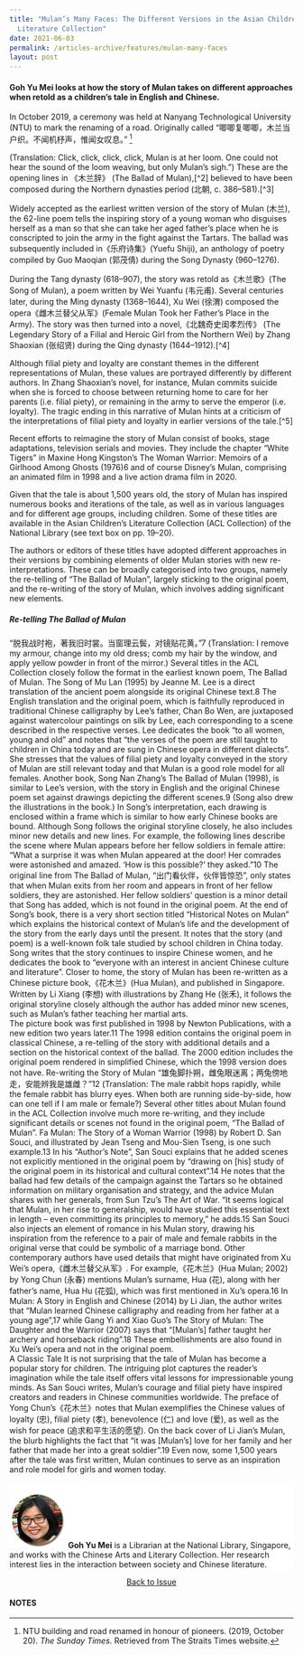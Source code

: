 ```yaml
---
title: "Mulan’s Many Faces: The Different Versions in the Asian Children’s
  Literature Collection"
date: 2021-06-03
permalink: /articles-archive/features/mulan-many-faces
layout: post
---
```

#### **Goh Yu Mei** looks at how the story of Mulan takes on different approaches when retold as a children’s tale in English and Chinese.

In October 2019, a ceremony was held at Nanyang Technological University (NTU) to mark the renaming of a road. Originally called “唧唧复唧唧，木兰当户织。不闻机杼声，惟闻女叹息。” [^1]

(Translation: Click, click, click, click, Mulan is at her loom. One could not hear the sound of the loom weaving, but only Mulan’s sigh.”)
These are the opening lines in 《木兰辞》 (The Ballad of Mulan),[^2] believed to have been composed during the Northern dynasties period (北朝, c. 386–581).[^3]

Widely accepted as the earliest written version of the story of Mulan (木兰), the 62-line poem tells the inspiring story of a young woman who disguises herself as a man so that she can take her aged father’s place when he is conscripted to join the army in the fight against the Tartars. The ballad was subsequently included in《乐府诗集》(Yuefu Shiji), an anthology of poetry compiled by Guo Maoqian (郭茂倩) during the Song Dynasty (960–1276). 

During the Tang dynasty (618–907), the story was retold as《木兰歌》(The Song of Mulan), a poem written by Wei Yuanfu (韦元甫). Several centuries later, during the Ming dynasty (1368–1644), Xu Wei 
(徐渭) composed the opera《雌木兰替父从军》(Female Mulan Took her Father’s Place in the Army). The story was then turned into a novel,《北魏奇史闺孝烈传》 (The Legendary Story of a Filial and Heroic Girl from the Northern Wei) by Zhang Shaoxian (张绍贤) during the Qing dynasty (1644–1912).[^4]

Although filial piety and loyalty are constant themes in the different representations of Mulan, these values are portrayed differently by different authors. In Zhang Shaoxian’s novel, for instance, Mulan commits suicide when she is forced to choose between returning home to care for her parents (i.e. filial piety), or remaining in the army to serve the emperor (i.e. loyalty). The tragic ending in this narrative of Mulan hints at a criticism of the interpretations of filial piety and loyalty in earlier versions of the tale.[^5]

Recent efforts to reimagine the story of Mulan consist of books, stage adaptations, television serials and movies. They include the chapter “White Tigers” in Maxine Hong Kingston’s The Woman Warrior: Memoirs of a Girlhood Among Ghosts (1976)6 and of course Disney’s Mulan, comprising an animated film in 1998 and a live action drama film in 2020.

Given that the tale is about 1,500 years old, the story of Mulan has inspired numerous books and iterations of the tale, as well as in various languages and for different age groups, including children. Some of these titles are available in the Asian Children’s Literature Collection (ACL Collection) of the National Library (see text box on pp. 19–20).

The authors or editors of these titles have adopted different approaches in their versions by combining elements of older Mulan stories with new re-interpretations. These can be broadly categorised into two groups, namely the re-telling of “The Ballad of Mulan”, largely sticking to the original poem, and the re-writing of the story of Mulan, which involves adding significant new elements.

##### **Re-telling The Ballad of Mulan**
“脱我战时袍，著我旧时裳。当窗理云鬓，对镜贴花黄。”7
(Translation: I remove my armour, change into my old dress; comb my hair by the window, and apply yellow powder in front of the mirror.)
Several titles in the ACL Collection closely follow the format in the earliest known poem, The Ballad of Mulan. The Song of Mu Lan (1995) by Jeanne M. Lee is a direct translation of the ancient poem alongside its original Chinese text.8 The English translation and the original poem, which is faithfully reproduced in traditional Chinese calligraphy by Lee’s father, Chan Bo Wen, are juxtaposed against watercolour paintings on silk by Lee, each corresponding to a scene described in the respective verses. 
Lee dedicates the book “to all women, young and old” and notes that “the verses of the poem are still taught to children in China today and are sung in Chinese opera in different dialects”. She stresses that the values of filial piety and loyalty conveyed in the story of Mulan are still relevant today and that Mulan is a good role model for all females.
Another book, Song Nan Zhang’s The Ballad of Mulan (1998), is similar to Lee’s version, with the story in English and the original Chinese poem set against drawings depicting the different scenes.9 (Song also drew the illustrations in the book.)
In Song’s interpretation, each drawing is enclosed within a frame which is similar to how early Chinese books are bound. Although Song follows the original storyline closely, he also includes minor new details and new lines. For example, the following lines describe the scene where Mulan appears before her fellow soldiers in female attire:
“What a surprise it was when Mulan appeared at the door! 
Her comrades were astonished and amazed.
‘How is this possible?’ they asked.”10
The original line from The Ballad of Mulan, “出门看伙伴，伙伴皆惊恐”, only states that when Mulan exits from her room and appears in front of her fellow soldiers, they are astonished. Her fellow soldiers’ question is a minor detail that Song has added, which is not found in the original poem. 
At the end of Song’s book, there is a very short section titled “Historical Notes on Mulan” which explains the historical context of Mulan’s life and the development of the story from the early days until the present. It notes that the story (and poem) is a well-known folk tale studied by school children in China today. Song writes that the story continues to inspire Chinese women, and he dedicates the book to “everyone with an interest in ancient Chinese culture and literature”.
Closer to home, the story of Mulan has been re-written as a Chinese picture book,《花木兰》(Hua Mulan), and published in Singapore. Written by Li Xiang (李想) with illustrations by Zhang He (张禾), it follows the original storyline closely although the author has added minor new scenes, such as Mulan’s father teaching her martial arts.  
The picture book was first published in 1998 by Newton Publications, with a new edition two years later.11 The 1998 edition contains the original poem in classical Chinese, a re-telling of the story with additional details and a section on the historical context of the ballad. The 2000 edition includes the original poem rendered in simplified Chinese, which the 1998 version does not have.
Re-writing the Story of Mulan 
“雄兔脚扑朔，雌兔眼迷离；两兔傍地走，安能辨我是雄雌？”12
(Translation: The male rabbit hops rapidly, while the female rabbit has blurry eyes. When both are running side-by-side, how can one tell if I am male or female?) 
Several other titles about Mulan found in the ACL Collection involve much more re-writing, and they include significant details or scenes not found in the original poem, “The Ballad of Mulan”.
Fa Mulan: The Story of a Woman Warrior (1998) by Robert D. San Souci, and illustrated by Jean Tseng and Mou-Sien Tseng, is one such example.13 In his “Author’s Note”, San Souci explains that he added scenes not explicitly mentioned in the original poem by “drawing on [his] study of the original poem in its historical and cultural context”.14 
He notes that the ballad had few details of the campaign against the Tartars so he obtained information on military organisation and strategy, and the advice Mulan shares with her generals, from Sun Tzu’s The Art of War. “It seems logical that Mulan, in her rise to generalship, would have studied this essential text in length – even committing its principles to memory,” he adds.15
San Souci also injects an element of romance in his Mulan story, drawing his inspiration from the reference to a pair of male and female rabbits in the original verse that could be symbolic of a marriage bond. 
Other contemporary authors have used details that might have originated from Xu Wei’s opera,《雌木兰替父从军》.  For example,《花木兰》(Hua Mulan; 2002) by Yong Chun (永春) mentions Mulan’s surname, Hua (花), along with her father’s name, Hua Hu (花弧), which was first mentioned in Xu’s opera.16 In Mulan: A Story in English and Chinese (2014) by Li Jian, the author writes that “Mulan learned Chinese calligraphy and reading from her father at a young age”,17 while Gang Yi and Xiao Guo’s The Story of Mulan: The Daughter and the Warrior (2007) says that “[Mulan’s] father taught her archery and horseback riding”.18 These embellishments are also found in Xu Wei’s opera and not in the original poem.   
A Classic Tale
It is not surprising that the tale of Mulan has become a popular story for children. The intriguing plot captures the reader’s imagination while the tale itself offers vital lessons for impressionable young minds. 
As San Souci writes, Mulan’s courage and filial piety have inspired creators and readers in Chinese communities worldwide. The preface of Yong Chun’s《花木兰》notes that Mulan exemplifies the Chinese values of loyalty (忠), filial piety (孝), benevolence (仁) and love (爱), as well as the wish for peace (追求和平生活的愿望). On the back cover of Li Jian’s Mulan, the blurb highlights the fact that “it was [Mulan’s] love for her family and her father that made her into a great soldier”.19 
Even now, some 1,500 years after the tale was first written, Mulan continues to serve as an inspiration and role model for girls and women today. 

<div style="background-color: white;">
<br/>
<img src="/images/Vol-17-issue-2/authors/YuMei.png" style="width: 100px; height: 100px;" />
<b>Goh Yu Mei</b> is a Librarian at the National Library, Singapore, and works with the Chinese Arts and Literary Collection. Her research interest lies in the interaction between society and Chinese literature.
</div>

<a href="https://nlb-ba-staging.netlify.app/vol-17/issue-1/apr-jun-2021/"><center>Back to Issue</center></a>


#### **NOTES**
[^1]: NTU building and road renamed in honour of pioneers. (2019, October 20). *The Sunday Times*. Retrieved from The Straits Times website.